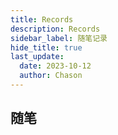 ```yaml
---
title: Records
description: Records
sidebar_label: 随笔记录
hide_title: true
last_update:
  date: 2023-10-12
  author: Chason
---
```


## 随笔
